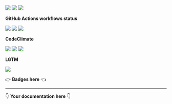 ![](https://img.shields.io/github/package-json/v/kaskadi/sync-collmex-products)
![](https://img.shields.io/badge/code--style-standard-blue)
![](https://img.shields.io/github/license/kaskadi/sync-collmex-products?color=blue)

**GitHub Actions workflows status**

[![](https://img.shields.io/github/workflow/status/kaskadi/sync-collmex-products/deploy?label=deployed&logo=Amazon%20AWS)](https://github.com/kaskadi/sync-collmex-products/actions?query=workflow%3Adeploy)
[![](https://img.shields.io/github/workflow/status/kaskadi/sync-collmex-products/build?label=build&logo=mocha)](https://github.com/kaskadi/sync-collmex-products/actions?query=workflow%3Abuild)
[![](https://img.shields.io/github/workflow/status/kaskadi/sync-collmex-products/syntax-check?label=syntax-check&logo=serverless)](https://github.com/kaskadi/sync-collmex-products/actions?query=workflow%3Asyntax-check)

**CodeClimate**

[![](https://img.shields.io/codeclimate/maintainability/kaskadi/sync-collmex-products?label=maintainability&logo=Code%20Climate)](https://codeclimate.com/github/kaskadi/sync-collmex-products)
[![](https://img.shields.io/codeclimate/tech-debt/kaskadi/sync-collmex-products?label=technical%20debt&logo=Code%20Climate)](https://codeclimate.com/github/kaskadi/sync-collmex-products)
[![](https://img.shields.io/codeclimate/coverage/kaskadi/sync-collmex-products?label=test%20coverage&logo=Code%20Climate)](https://codeclimate.com/github/kaskadi/sync-collmex-products)

**LGTM**

[![](https://img.shields.io/lgtm/grade/javascript/github/kaskadi/sync-collmex-products?label=code%20quality&logo=LGTM)](https://lgtm.com/projects/g/kaskadi/sync-collmex-products/?mode=list&logo=LGTM)

:point_right: **Badges here** :point_left:

****

:point_down: **Your documentation here** :point_down:
